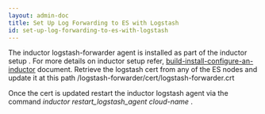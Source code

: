 ```yaml
---
layout: admin-doc
title: Set Up Log Forwarding to ES with Logstash
id: set-up-log-forwarding-to-es-with-logstash
---
```


The inductor logstash-forwarder agent is installed as part of the inductor setup . For more details on inductor setup refer,
[build-install-configure-an-inductor](/documentation/admin/how-to/build-install-configure-inductor.html) document.
Retrieve the logstash cert from any of the ES nodes and update it at this path /logstash-forwarder/cert/logstash-forwarder.crt 


Once the cert is updated restart the inductor logstash agent via the command *inductor restart_logstash_agent cloud-name* .
